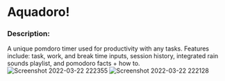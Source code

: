 Aquadoro!
=========
### Description:
A unique pomdoro timer used for productivity with any tasks. Features include: task, work, and break time inputs, session history, integrated rain sounds playlist, and  pomodoro facts + how to.
![Screenshot 2022-03-22 222355](https://user-images.githubusercontent.com/98498801/159617737-b7bda900-8cdd-480e-af5f-bf7b20549f0a.png)
![Screenshot 2022-03-22 222128](https://user-images.githubusercontent.com/98498801/159617765-00c59389-c66c-4ea8-bc19-be08193e6c69.png)
